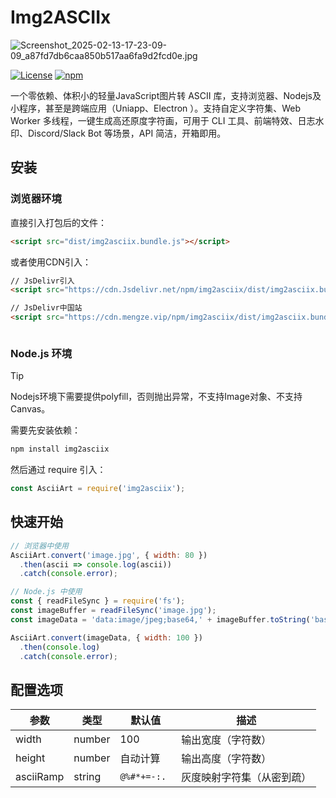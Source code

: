 # Img2ASCIIx
![Screenshot_2025-02-13-17-23-09-09_a87fd7db6caa850b517aa6fa9d2fcd0e.jpg](https://cdn.mengze.vip/gh/YShenZe/Blog-Static-Resource@main/images/Screenshot_2025-02-13-17-23-09-09_a87fd7db6caa850b517aa6fa9d2fcd0e.jpg)

[![License](https://img.shields.io/badge/license-MIT-blue.svg)](https://opensource.org/licenses/MIT)
[![npm](https://img.shields.io/npm/v/img2asciix)](https://www.npmjs.com/package/img2asciix)

一个零依赖、体积小的轻量JavaScript图片转 ASCII 库，支持浏览器、Nodejs及小程序，甚至是跨端应用（Uniapp、Electron ）。支持自定义字符集、Web Worker 多线程，一键生成高还原度字符画，可用于 CLI 工具、前端特效、日志水印、Discord/Slack Bot 等场景，API 简洁，开箱即用。

## 安装

### 浏览器环境
直接引入打包后的文件：
```html
<script src="dist/img2asciix.bundle.js"></script>
```

或者使用CDN引入：
```html
// JsDelivr引入
<script src="https://cdn.Jsdelivr.net/npm/img2asciix/dist/img2asciix.bundle.js"></script>

// JsDelivr中国站
<script src="https://cdn.mengze.vip/npm/img2asciix/dist/img2asciix.bundle.js"></script>



```

### Node.js 环境

> [!TIP]
> Nodejs环境下需要提供polyfill，否则抛出异常，不支持Image对象、不支持Canvas。

需要先安装依赖：
```bash
npm install img2asciix
```
然后通过 require 引入：
```javascript
const AsciiArt = require('img2asciix');
```

## 快速开始
```javascript
// 浏览器中使用
AsciiArt.convert('image.jpg', { width: 80 })
  .then(ascii => console.log(ascii))
  .catch(console.error);

// Node.js 中使用
const { readFileSync } = require('fs');
const imageBuffer = readFileSync('image.jpg');
const imageData = 'data:image/jpeg;base64,' + imageBuffer.toString('base64');

AsciiArt.convert(imageData, { width: 100 })
  .then(console.log)
  .catch(console.error);
```

## 配置选项
| 参数 | 类型 | 默认值 | 描述 |
|------|------|---------|-------------|
| width | number | 100 | 输出宽度（字符数） |
| height | number | 自动计算 | 输出高度（字符数） |
| asciiRamp | string | `@%#*+=-:. ` | 灰度映射字符集（从密到疏） |
